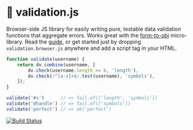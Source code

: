 # 🌿 validation.js

Browser-side JS library for easily writing pure, testable data
validation functions that aggregate errors. Works great with the
[form-to-obj](https://github.com/chrisdavies/form-to-obj)
micro-library. Read the [guide](docs/guide.md), or get started
just by dropping `validation.browser.js` anywhere and add a
script tag in your HTML.

```js
function validate(username) {
    return dv.combine(username, [
        dv.check(username.length >= 6, 'length'),
        dv.check(/^[a-z]+$/.test(username), 'symbols'),
    ]);
}

validate('#s')      // => fail.of(['length', 'symbols'])
validate('@handle') // => fail.of(['symbols'])
validate('perfect') // => ok('perfect')
```

[![Build Status](https://travis-ci.org/eugene-eeo/validation.js.svg?branch=master)](https://travis-ci.org/eugene-eeo/validation.js)
